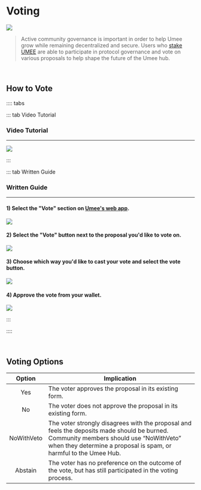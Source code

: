 # Voting

![](/bg/participate-gov.png)

> Active community governance is important in order to help Umee grow while remaining decentralized and secure. Users who [stake UMEE](/users/staking-umee/staking-umee) are able to participate in protocol governance and vote on various proposals to help shape the future of the Umee hub.

<br>

## How to Vote

:::: tabs

::: tab Video Tutorial

### Video Tutorial

---

![](/bg/vote.gif)

:::

::: tab Written Guide

### Written Guide

---

#### 1) Select the "Vote" section on [Umee's web app](https://app.umee.cc/#/governance).

![](/bg/select-vote-section.png)

#### 2) Select the "Vote" button next to the proposal you'd like to vote on.

![](/bg/click-vote.png)

#### 3) Choose which way you'd like to cast your vote and select the vote button.

![](/bg/choose-vote-option.png)

#### 4) Approve the vote from your wallet.

![](/bg/confirm-vote-in-wallet.png)

:::

::::

<br>

## Voting Options

|   Option   | Implication                                                                                                                                                                                                |
| :--------: | ---------------------------------------------------------------------------------------------------------------------------------------------------------------------------------------------------------- |
|    Yes     | The voter approves the proposal in its existing form.                                                                                                                                                      |
|     No     | The voter does not approve the proposal in its existing form.                                                                                                                                              |
| NoWithVeto | The voter strongly disagrees with the proposal and feels the deposits made should be burned. Community members should use “NoWithVeto” when they determine a proposal is spam, or harmful to the Umee Hub. |
|  Abstain   | The voter has no preference on the outcome of the vote, but has still participated in the voting process.                                                                                                  |
